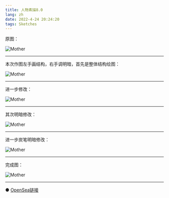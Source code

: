 ```yaml
---
title: 人物素描8.0
lang: zh
date: 2022-4-24 20:24:20
tags: Sketches
---
```


原图：

![Mother](/image/Sketches/sumiao8/Mother.jpg)

----------------------------------------  

本次作图左手画结构，右手调明暗，首先是整体结构绘图：

![Mother](/image/Sketches/sumiao8/Mother_1.jpg)

----------------------------------------  

进一步修改：

![Mother](/image/Sketches/sumiao8/Mother_2.jpg)

----------------------------------------  

其次明暗修改：

![Mother](/image/Sketches/sumiao8/Mother_3.jpg)

----------------------------------------  

进一步炭笔明暗修改：

![Mother](/image/Sketches/sumiao8/Mother_4.jpg)

----------------------------------------  

完成图：

![Mother](/image/Sketches/sumiao8/Mother_5.jpg)

----------------------------------------  

● [OpenSea链接](https://opensea.io/assets/0x495f947276749ce646f68ac8c248420045cb7b5e/5538608732828411082250453030091092578936762873171210564831323251126627729409 "Mother")

<nft-card
contractAddress="0x495f947276749ce646f68ac8c248420045cb7b5e"
tokenId="5538608732828411082250453030091092578936762873171210564831323251126627729409">
</nft-card>
<script src="https://unpkg.com/embeddable-nfts/dist/nft-card.min.js"></script>
